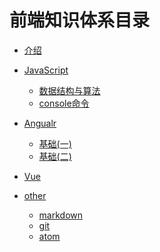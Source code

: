 # 前端知识体系目录

* [介绍](README.md)
* [JavaScript]()
    * [数据结构与算法](javaScript/数据结构与算法.md)
    * [console命令](javaScript/console命令.md)
* [Angualr]()
    * [基础(一)](angular/基础(一).md)
    * [基础(二)](angular/基础(二).md)
* [Vue]()
    
* [other]()
    * [markdown](other/markdown.md)
    * [git](ohter/git.md)
    * [atom](ohter/atom.md)

  

